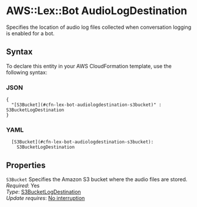 # AWS::Lex::Bot AudioLogDestination<a name="aws-properties-lex-bot-audiologdestination"></a>

Specifies the location of audio log files collected when conversation logging is enabled for a bot\.

## Syntax<a name="aws-properties-lex-bot-audiologdestination-syntax"></a>

To declare this entity in your AWS CloudFormation template, use the following syntax:

### JSON<a name="aws-properties-lex-bot-audiologdestination-syntax.json"></a>

```
{
  "[S3Bucket](#cfn-lex-bot-audiologdestination-s3bucket)" : S3BucketLogDestination
}
```

### YAML<a name="aws-properties-lex-bot-audiologdestination-syntax.yaml"></a>

```
  [S3Bucket](#cfn-lex-bot-audiologdestination-s3bucket): 
    S3BucketLogDestination
```

## Properties<a name="aws-properties-lex-bot-audiologdestination-properties"></a>

`S3Bucket`  <a name="cfn-lex-bot-audiologdestination-s3bucket"></a>
Specifies the Amazon S3 bucket where the audio files are stored\.  
*Required*: Yes  
*Type*: [S3BucketLogDestination](aws-properties-lex-bot-s3bucketlogdestination.md)  
*Update requires*: [No interruption](https://docs.aws.amazon.com/AWSCloudFormation/latest/UserGuide/using-cfn-updating-stacks-update-behaviors.html#update-no-interrupt)